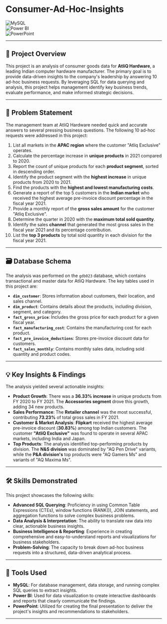 # Consumer-Ad-Hoc-Insights

![MySQL](https://img.shields.io/badge/MySQL-4479A1?style=for-the-badge&logo=mysql&logoColor=white)  
![Power BI](https://img.shields.io/badge/Power%20BI-F2C811?style=for-the-badge&logo=powerbi&logoColor=black)  
![PowerPoint](https://img.shields.io/badge/Microsoft%20PowerPoint-B7472A?style=for-the-badge&logo=microsoftpowerpoint&logoColor=white)  

---
## 🚀 Project Overview
This project is an analysis of consumer goods data for **AtliQ Hardware**, a leading Indian computer hardware manufacturer. The primary goal is to provide data-driven insights to the company's leadership by answering 10 ad-hoc business requests. By leveraging SQL for data querying and analysis, this project helps management identify key business trends, evaluate performance, and make informed strategic decisions.

---
## 📝 Problem Statement

The management team at AtliQ Hardware needed quick and accurate answers to several pressing business questions. The following 10 ad-hoc requests were addressed in this project:

1.  List all markets in the **APAC region** where the customer "Atliq Exclusive" operates.
2.  Calculate the percentage increase in **unique products** in 2021 compared to 2020.
3.  Report the count of unique products for each **product segment**, sorted in descending order.
4.  Identify the product segment with the **highest increase** in unique products from 2020 to 2021.
5.  Find the products with the **highest and lowest manufacturing costs**.
6.  Generate a report of the top 5 customers in the **Indian market** who received the highest average pre-invoice discount percentage in the fiscal year 2021.
7.  Provide a monthly report of the **gross sales amount** for the customer "Atliq Exclusive".
8.  Determine the quarter in 2020 with the **maximum total sold quantity**.
9.  Identify the sales **channel** that generated the most gross sales in the fiscal year 2021 and its percentage contribution.
10. List the **top 3 products** by total sold quantity in each division for the fiscal year 2021.

---
## 🗃️ Database Schema

The analysis was performed on the `gdb023` database, which contains transactional and master data for AtliQ Hardware. The key tables used in this project are:

* **`dim_customer`**: Stores information about customers, their location, and sales channel.
* **`dim_product`**: Contains details about the products, including division, segment, and category.
* **`fact_gross_price`**: Includes the gross price for each product for a given fiscal year.
* **`fact_manufacturing_cost`**: Contains the manufacturing cost for each product.
* **`fact_pre_invoice_deductions`**: Stores pre-invoice discount data for customers.
* **`fact_sales_monthly`**: Contains monthly sales data, including sold quantity and product codes.

---
## 💡 Key Insights & Findings

The analysis yielded several actionable insights:

* **Product Growth**: There was a **36.33% increase** in unique products from FY 2020 to FY 2021. The **Accessories segment** drove this growth, adding 34 new products.
* **Sales Performance**: The **Retailer channel** was the most successful, contributing **73.23%** of total gross sales in FY 2021.
* **Customer & Market Analysis**: **Flipkart** received the highest average pre-invoice discount (**30.83%**) among top Indian customers. The customer **"AtliQ Exclusive"** was found to operate in several APAC markets, including India and Japan.
* **Top Products**: The analysis identified top-performing products by division. The **N&S division** was dominated by "AQ Pen Drive" variants, while the **P&A division's** top products were "AQ Gamers Ms" and variants of "AQ Maxima Ms".

---
## 🛠️ Skills Demonstrated

This project showcases the following skills:

* **Advanced SQL Querying**: Proficiency in using Common Table Expressions (CTEs), window functions (RANK()), JOIN statements, and aggregation functions to solve complex business problems.
* **Data Analysis & Interpretation**: The ability to translate raw data into clear, actionable business insights.
* **Business Intelligence & Reporting**: Experience in creating comprehensive and easy-to-understand reports and visualizations for business stakeholders.
* **Problem-Solving**: The capacity to break down ad-hoc business requests into a structured, data-driven analytical process.

---

## 🔧 Tools Used

* **MySQL**: For database management, data storage, and running complex SQL queries to extract insights.
* **Power BI**: Used for data visualization to create interactive dashboards and reports that clearly communicate the findings.
* **PowerPoint**: Utilized for creating the final presentation to deliver the project's insights and recommendations to stakeholders.

---









